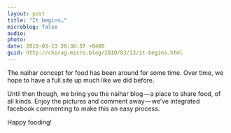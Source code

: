 ```yaml
---
layout: post
title: "It begins…"
microblog: false
audio: 
photo: 
date: 2010-03-13 20:36:57 +0400
guid: http://chirag.micro.blog/2010/03/13/it-begins.html
---
```

<p>The naihar concept for food has been around for some time. Over time, we hope to have a full site up much like we did before.</p>
<p>Until then though, we bring you the naihar blog — a place to share food, of all kinds. Enjoy the pictures and comment away — we’ve integrated facebook commenting to make this an easy process.</p>
<p>Happy fooding!</p>

